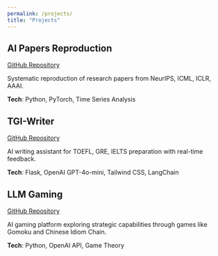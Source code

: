 ```yaml
---
permalink: /projects/
title: "Projects"
---
```


## AI Papers Reproduction
[GitHub Repository](https://github.com/brycewang-stanford/awesome-ai-papers-reproduction)

Systematic reproduction of research papers from NeurIPS, ICML, ICLR, AAAI.

**Tech**: Python, PyTorch, Time Series Analysis

## TGI-Writer
[GitHub Repository](https://github.com/brycewang-stanford/TGI-Writer)

AI writing assistant for TOEFL, GRE, IELTS preparation with real-time feedback.

**Tech**: Flask, OpenAI GPT-4o-mini, Tailwind CSS, LangChain

## LLM Gaming
[GitHub Repository](https://github.com/brycewang-stanford/llm-play-games)

AI gaming platform exploring strategic capabilities through games like Gomoku and Chinese Idiom Chain.

**Tech**: Python, OpenAI API, Game Theory